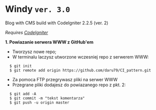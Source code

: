 # Windy `ver. 3.0`

Blog with CMS build with CodeIgniter 2.2.5 (ver. 2)

*Requires [CodeIgniter](http://www.codeigniter.com/)*

**1. Powiazanie serwera WWW z GitHub'em**

* Tworzysz nowe repo;
* W terminalu laczysz utworzone wczesniej repo z serwerem WWW:

```
  $ git init
  $ git remote add origin https://github.com/daru79/CI_pattern.git
```

* Za pomoca FTP przegrywasz pliki na serwer WWW
* Przegrane pliki dodajesz do powiazanego repo z pkt. 2:

```
  $ git add -A
  $ git commit -m "tekst komentarza"
  $ git push -u origin master
```
